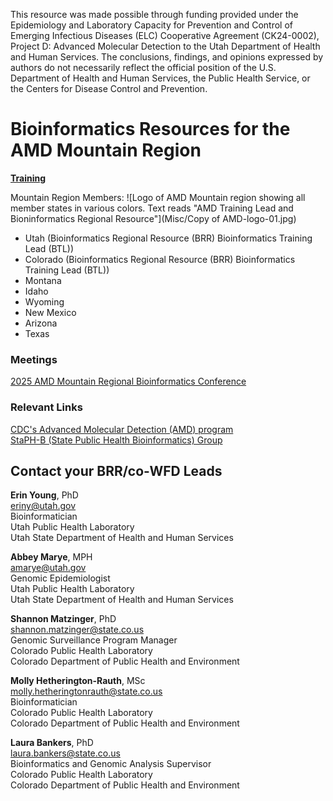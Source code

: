 This resource was made possible through funding provided under the Epidemiology and Laboratory Capacity for Prevention and Control of Emerging Infectious Diseases (ELC) Cooperative Agreement (CK24-0002), Project D: Advanced Molecular Detection to the Utah Department of Health and Human Services. The conclusions, findings, and opinions expressed by authors do not necessarily reflect the official position of the U.S. Department of Health and Human Services, the Public Health Service, or the Centers for Disease Control and Prevention.

# Bioinformatics Resources for the AMD Mountain Region
[**Training**](Training/Training.md)

Mountain Region Members:
![Logo of AMD Mountain region showing all member states in various colors. Text reads "AMD Training Lead and Bioninformatics Regional Resource"](Misc/Copy of AMD-logo-01.jpg)
* Utah (Bioinformatics Regional Resource (BRR) Bioinformatics Training Lead (BTL))
* Colorado (Bioinformatics Regional Resource (BRR) Bioinformatics Training Lead (BTL))
* Montana
* Idaho
* Wyoming
* New Mexico
* Arizona
* Texas

### Meetings
[2025 AMD Mountain Regional Bioinformatics Conference](AMDCon2025/AMDCon2025.md)

### Relevant Links
[CDC's Advanced Molecular Detection (AMD) program](https://www.cdc.gov/advanced-molecular-detection/about/?CDC_AAref_Val=https://www.cdc.gov/amd/who-we-are/index.html)\
[StaPH-B (State Public Health Bioinformatics) Group](https://linktr.ee/staphb)

## Contact your BRR/co-WFD Leads
**Erin Young**, PhD\
[eriny@utah.gov](eriny@utah.gov)\
Bioinformatician\
Utah Public Health Laboratory\
Utah State Department of Health and Human Services

**Abbey Marye**, MPH\
[amarye@utah.gov](amarye@utah.gov)\
Genomic Epidemiologist\
Utah Public Health Laboratory\
Utah State Department of Health and Human Services

**Shannon Matzinger**, PhD\
[shannon.matzinger@state.co.us](shannon.matzinger@state.co.us)\
Genomic Surveillance Program Manager\
Colorado Public Health Laboratory\
Colorado Department of Public Health and Environment

**Molly Hetherington-Rauth**, MSc\
[molly.hetheringtonrauth@state.co.us](molly.hetheringtonrauth@state.co.us)\
Bioinformatician\
Colorado Public Health Laboratory\
Colorado Department of Public Health and Environment

**Laura Bankers**, PhD\
[laura.bankers@state.co.us](laura.bankers@state.co.us)\
Bioinformatics and Genomic Analysis Supervisor\
Colorado Public Health Laboratory\
Colorado Department of Public Health and Environment
